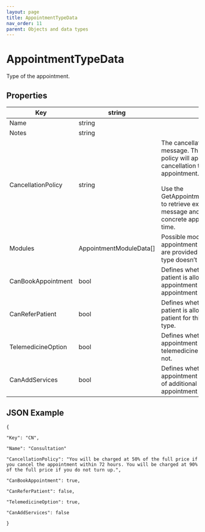 ```yaml
---
layout: page
title: AppointmentTypeData
nav_order: 11
parent: Objects and data types
---
```


# AppointmentTypeData

Type of the appointment.

## Properties

| Key | string |     |
| --- | --- | --- |
| Name | string |     |
| Notes | string |     |
| CancellationPolicy | string | The cancellation policy message. This cancellation policy will apply within cancellation the existing appointment.<br><br>Use the GetAppointmentCancellationInfo to retrieve exact cancellation message and fee for the concrete appointment at certain time. |
| Modules | AppointmentModuleData\[\] | Possible modules for the appointment type. If no modules are provided the appointment type doesn’t contains modules. |
| CanBookAppointment | bool | Defines whether the logged in patient is allowed to book an appointment for this appointment type. |
| CanReferPatient | bool | Defines whether the logged in patient is allowed to refer patient for this appointment type. |
| TelemedicineOption | bool | Defines whether the appointment IS booked as a telemedicine appointment or not. |
| CanAddServices | bool | Defines whether the appointment type allows adding of additional services besides appointment modules. |

## JSON Example

```
{

"Key": "CN",

"Name": "Consultation"

"CancellationPolicy": "You will be charged at 50% of the full price if you cancel the appointment within 72 hours. You will be charged at 90% of the full price if you do not turn up.",

"CanBookAppointment": true,

"CanReferPatient": false,

"TelemedicineOption": true,

"CanAddServices": false

}
```
